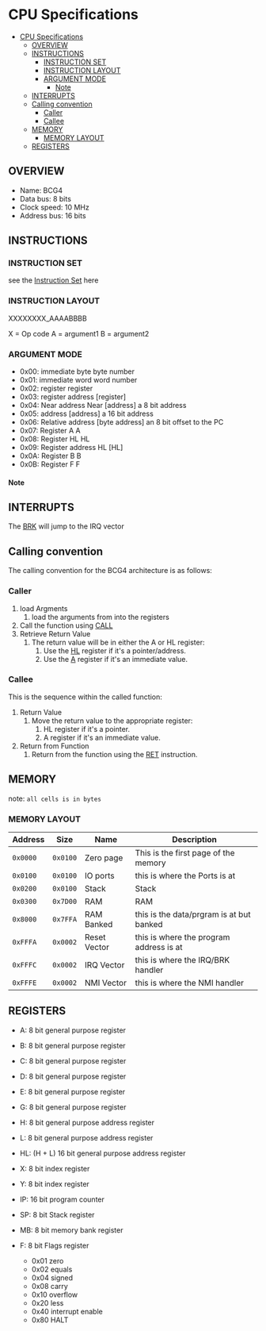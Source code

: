 # CPU Specifications

- [CPU Specifications](#cpu-specifications)
  - [OVERVIEW](#overview)
  - [INSTRUCTIONS](#instructions)
    - [INSTRUCTION SET](#instruction-set)
    - [INSTRUCTION LAYOUT](#instruction-layout)
    - [ARGUMENT MODE](#argument-mode)
      - [Note](#note)
  - [INTERRUPTS](#interrupts)
  - [Calling convention](#calling-convention)
    - [Caller](#caller)
    - [Callee](#callee)
  - [MEMORY](#memory)
    - [MEMORY LAYOUT](#memory-layout)
  - [REGISTERS](#registers)

## OVERVIEW

- Name: BCG4
- Data bus: 8 bits
- Clock speed: 10 MHz
- Address bus: 16 bits

## INSTRUCTIONS

### INSTRUCTION SET

see the [Instruction Set](./instructions%20BCG4.md) here

### INSTRUCTION LAYOUT

XXXXXXXX_AAAABBBB

X = Op code
A = argument1
B = argument2

### ARGUMENT MODE

- 0x00: immediate byte                    byte number
- 0x01: immediate word                    word number
- 0x02: register                          register
- 0x03: register address                  [register]
- 0x04: Near address                      Near [address]      a 8 bit address
- 0x05: address                           [address]           a 16 bit address
- 0x06: Relative address                  [byte address]      an 8 bit offset to the PC
- 0x07: Register A                        A
- 0x08: Register HL                       HL
- 0x09: Register address HL               [HL]
- 0x0A: Register B                        B
- 0x0B: Register F                        F

#### Note

## INTERRUPTS

The [BRK](./instructions%20BCG4.md#special-instructions) will jump to the IRQ vector

## Calling convention

The calling convention for the BCG4 architecture is as follows:

### Caller

1. load Argments
   1. load the arguments from into the registers
2. Call the function using [CALL](./instructions%20BCG4.md#special-instructions)
3. Retrieve Return Value
   1. The return value will be in either the A or HL register:
      1. Use the [HL](#registers) register if it's a pointer/address.
      2. Use the [A](#registers) register if it's an immediate value.

### Callee

This is the sequence within the called function:

1. Return Value
   1. Move the return value to the appropriate register:
      1. HL register if it's a pointer.
      2. A register if it's an immediate value.
2. Return from Function
    1. Return from the function using the [RET](./instructions%20BCG4.md#general-instructions) instruction.

## MEMORY

note: `all cells is in bytes`

### MEMORY LAYOUT

|Address |Size    |Name          |Description
|--------|--------|--------------|-
|`0x0000`|`0x0100`| Zero page    | This is the first page of the memory
|`0x0100`|`0x0100`| IO ports     | this is where the Ports is at
|`0x0200`|`0x0100`| Stack        | Stack
|`0x0300`|`0x7D00`| RAM          | RAM
|`0x8000`|`0x7FFA`| RAM Banked   | this is the data/prgram is at but banked
|`0xFFFA`|`0x0002`| Reset Vector | this is where the program address is at
|`0xFFFC`|`0x0002`| IRQ Vector   | this is where the IRQ/BRK handler
|`0xFFFE`|`0x0002`| NMI Vector   | this is where the NMI handler

## REGISTERS

- A:              8  bit general purpose register
- B:              8  bit general purpose register
- C:              8  bit general purpose register
- D:              8  bit general purpose register
- E:              8  bit general purpose register
- G:              8  bit general purpose register

- H:              8  bit general purpose address register
- L:              8  bit general purpose address register
- HL:   (H + L)   16  bit general purpose address register

- X:              8  bit index register
- Y:              8  bit index register

- IP:   16  bit program counter

- SP:   8   bit Stack register

- MB:   8   bit memory bank register

- F:    8  bit Flags register
  - 0x01 zero
  - 0x02 equals
  - 0x04 signed
  - 0x08 carry
  - 0x10 overflow
  - 0x20 less
  - 0x40 interrupt enable
  - 0x80 HALT
